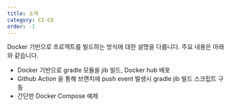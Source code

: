 ```yaml
---
title: 소개
category: CI-CD
order: -1
---
```


Docker 기반으로 프로젝트를 빌드하는 방식에 대한 설명을 다룹니다. 주요 내용은 아래와 같습니다.
- Docker 기반으로 gradle 모듈을 jib 빌드, Docker hub 배포
- Github Action 을 통해 브랜치에 push event 발생시 gradle jib 빌드 스크립트 구동
- 간단한 Docker Compose 예제
<br>


